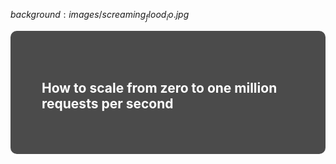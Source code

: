 $background:images/screaming_flood_io.jpg$

<div style="border-radius: 10px;background-color: rgba(0, 0, 0, 0.7); color: #fff; padding: 50px;">

## How to scale from zero to one million requests per second
